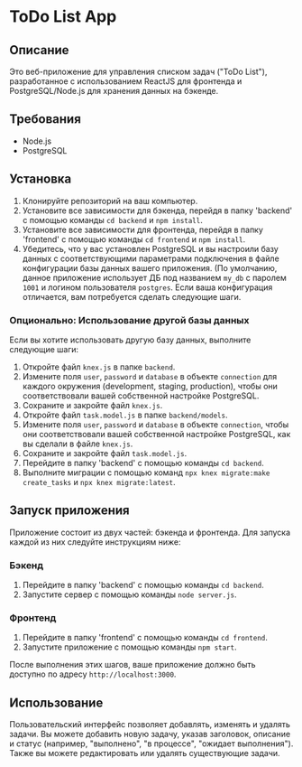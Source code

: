 # ToDo List App

## Описание
Это веб-приложение для управления списком задач ("ToDo List"), разработанное с использованием ReactJS для фронтенда и PostgreSQL/Node.js для хранения данных на бэкенде.

## Требования
- Node.js
- PostgreSQL

## Установка
1. Клонируйте репозиторий на ваш компьютер.
2. Установите все зависимости для бэкенда, перейдя в папку 'backend' с помощью команды `cd backend` и `npm install`.
3. Установите все зависимости для фронтенда, перейдя в папку 'frontend' с помощью команды `cd frontend` и `npm install`.
4. Убедитесь, что у вас установлен PostgreSQL и вы настроили базу данных с соответствующими параметрами подключения в файле конфигурации базы данных вашего приложения.
(По умолчанию, данное приложение использует ДБ под названием `my_db` с паролем `1001` и логином пользователя `postgres`. Если ваша конфигурация отличается, вам потребуется сделать следующие шаги.

### Опционально: Использование другой базы данных
Если вы хотите использовать другую базу данных, выполните следующие шаги:
1. Откройте файл `knex.js` в папке `backend`.
2. Измените поля `user`, `password` и `database` в объекте `connection` для каждого окружения (development, staging, production), чтобы они соответствовали вашей собственной настройке PostgreSQL.
3. Сохраните и закройте файл `knex.js`.
4. Откройте файл `task.model.js` в папке `backend/models`.
5. Измените поля `user`, `password` и `database` в объекте `connection`, чтобы они соответствовали вашей собственной настройке PostgreSQL, как вы сделали в файле `knex.js`.
6. Сохраните и закройте файл `task.model.js`.
7. Перейдите в папку 'backend' с помощью команды `cd backend`.
8. Выполните миграции с помощью команд `npx knex migrate:make create_tasks` и `npx knex migrate:latest`.

## Запуск приложения
Приложение состоит из двух частей: бэкенда и фронтенда. Для запуска каждой из них следуйте инструкциям ниже:

### Бэкенд
1. Перейдите в папку 'backend' с помощью команды `cd backend`.
2. Запустите сервер с помощью команды `node server.js`.

### Фронтенд
1. Перейдите в папку 'frontend' с помощью команды `cd frontend`.
2. Запустите приложение с помощью команды `npm start`.

После выполнения этих шагов, ваше приложение должно быть доступно по адресу `http://localhost:3000`.

## Использование
Пользовательский интерфейс позволяет добавлять, изменять и удалять задачи. Вы можете добавить новую задачу, указав заголовок, описание и статус (например, "выполнено", "в процессе", "ожидает выполнения"). Также вы можете редактировать или удалять существующие задачи.

